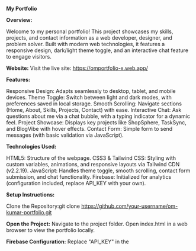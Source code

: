 **My Portfolio**

**Overview:**


Welcome to my personal portfolio! This project showcases my skills, projects, and contact information as a web developer, designer, and problem solver. Built with modern web technologies, it features a responsive design, dark/light theme toggle, and an interactive chat feature to engage visitors.

**Website:**
Visit the live site: https://omportfolio-x.web.app/


**Features:**

Responsive Design: Adapts seamlessly to desktop, tablet, and mobile devices.
Theme Toggle: Switch between light and dark modes, with preferences saved in local storage.
Smooth Scrolling: Navigate sections (Home, About, Skills, Projects, Contact) with ease.
Interactive Chat: Ask questions about me via a chat bubble, with a typing indicator for a dynamic feel.
Project Showcase: Displays key projects like ShopSphere, TaskSync, and BlogVibe with hover effects.
Contact Form: Simple form to send messages (with basic validation via JavaScript).

**Technologies Used:**

HTML5: Structure of the webpage.
CSS3 & Tailwind CSS: Styling with custom variables, animations, and responsive layouts via Tailwind CDN (v2.2.19).
JavaScript: Handles theme toggle, smooth scrolling, contact form submission, and chat functionality.
Firebase: Initialized for analytics (configuration included, replace API_KEY with your own).

**Setup Instructions:**

Clone the Repository:git clone https://github.com/your-username/om-kumar-portfolio.git


**Open the Project:**
Navigate to the project folder.
Open index.html in a web browser to view the portfolio locally.


**Firebase Configuration:**
Replace "API_KEY" in the <script> section with your actual Firebase API key.
Ensure you have a Firebase project set up at Firebase Console.


**Chat Functionality:**
The chat feature uses the Gemini API for responses. Replace "YOUR_ACTUAL_API_KEY" in the sendMessage() function with your valid Gemini API key.
Note: Without a valid API key, the chat will display a fallback error message.



**File Structure:**

index.html: Main file containing the portfolio structure, styles, and scripts.
External assets:
Images for profile and projects (hosted on i.ibb.co and other CDNs).
Tailwind CSS via CDN.
Firebase SDK via CDN for analytics.



**Usage:**

Navigation: Click links in the fixed navbar to jump to sections.
Theme Toggle: Click the sun/moon icon to switch themes.
Chat: Click the "Ask Anything About Me" bubble, type a message, and press Enter or click Send.
Contact: Fill out the form and click "Send Message" for a simple alert-based submission.

**Customization:**

Update the profile image in the About and Chat sections with your own (replace i.ibb.co URLs).
Modify project details (images, titles, descriptions, links) in the Projects section.
Adjust colors and styles in the :root and .dark CSS variables.
Enhance the chat response logic by refining the prompt in the sendMessage() function.

**Notes:**

API Keys: Ensure Firebase and Gemini API keys are secure and not exposed in public repositories.
Images: External image URLs are used; host your own for better reliability.
Browser Compatibility: Tested on modern browsers (Chrome, Firefox, Edge).

**License**


**© 2025 Om Kumar. All rights reserved.**


**Contact**


Feel free to reach out via the contact form or connect with me on GitHub: iamomm-hack
